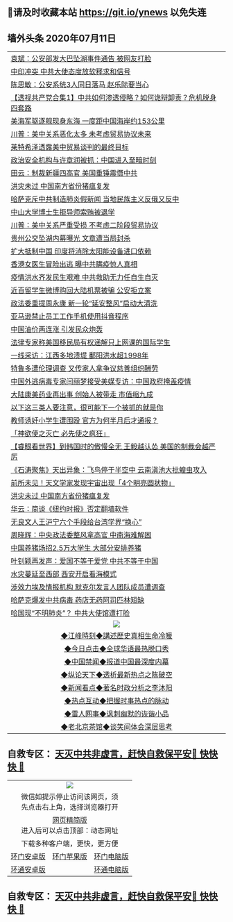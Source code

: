 ## 📩请及时收藏本站 https://git.io/ynews 以免失连</a>

## 墙外头条 2020年07月11日</a>

 <table>
<tr><td colspan="2" align="left"><a href="https://qeb.xfthy.casa/?name=c1196865&key=xcyufvbtjvhwwrpc&from=gy2">袁斌：公安部发大巴坠湖事件通告 被网友打脸</a></td></tr>
<tr><td colspan="2" align="left"><a href="https://qeb.xfthy.casa/?name=c1196863&key=xcyufvbtjvhwwrpc&from=gy2">中印冲突 中共大使态度放软释求和信号</a></td></tr>
<tr><td colspan="2" align="left"><a href="https://qeb.xfthy.casa/?name=c1196866&key=xcyufvbtjvhwwrpc&from=gy2">陈思敏：公安系统3人同日落马 赵乐际要当心</a></td></tr>
<tr><td colspan="2" align="left"><a href="https://qeb.xfthy.casa/?name=c1196864&key=xcyufvbtjvhwwrpc&from=gy2">【透视共产党合集1】中共如何渗透侵略？如何诡辩卸责？危机脱身四套路</a></td></tr>
<tr><td colspan="2" align="left"><a href="https://qeb.xfthy.casa/?name=c1196879&key=xcyufvbtjvhwwrpc&from=gy2">美海军驱逐舰现身东海 一度距中国海岸约153公里</a></td></tr>
<tr><td colspan="2" align="left"><a href="https://qeb.xfthy.casa/?name=c1196875&key=xcyufvbtjvhwwrpc&from=gy2">川普：美中关系恶化太多 未考虑贸易协议未来</a></td></tr>
<tr><td colspan="2" align="left"><a href="https://qeb.xfthy.casa/?name=c1196891&key=xcyufvbtjvhwwrpc&from=gy2">莱特希泽透露美中贸易谈判的最终目标</a></td></tr>
<tr><td colspan="2" align="left"><a href="https://qeb.xfthy.casa/?name=c1196881&key=xcyufvbtjvhwwrpc&from=gy2">政治安全机构与许章润被抓：中国进入至暗时刻</a></td></tr>
<tr><td colspan="2" align="left"><a href="https://qeb.xfthy.casa/?name=c1196867&key=xcyufvbtjvhwwrpc&from=gy2">田云：制裁新疆四高官 美国重锤震慑中共</a></td></tr>
<tr><td colspan="2" align="left"><a href="https://qeb.xfthy.casa/?name=c1196883&key=xcyufvbtjvhwwrpc&from=gy2">洪灾未过 中国南方省份猪瘟复发</a></td></tr>
<tr><td colspan="2" align="left"><a href="https://qeb.xfthy.casa/?name=c1196873&key=xcyufvbtjvhwwrpc&from=gy2">哈萨克斥中共制造肺炎假新闻 当地民族主义反俄又反中</a></td></tr>
<tr><td colspan="2" align="left"><a href="https://qeb.xfthy.casa/?name=c1196882&key=xcyufvbtjvhwwrpc&from=gy2">中山大学博士生拒导师索贿被退学</a></td></tr>
<tr><td colspan="2" align="left"><a href="https://qeb.xfthy.casa/?name=c1196889&key=xcyufvbtjvhwwrpc&from=gy2">川普：美中关系严重受损 不考虑二阶段贸易协议</a></td></tr>
<tr><td colspan="2" align="left"><a href="https://qeb.xfthy.casa/?name=c1196896&key=xcyufvbtjvhwwrpc&from=gy2">贵州公交坠湖内幕曝光 文章遭当局封杀</a></td></tr>
<tr><td colspan="2" align="left"><a href="https://qeb.xfthy.casa/?name=c1196893&key=xcyufvbtjvhwwrpc&from=gy2">扩大抵制中国 印度将消除太阳能设备进口依赖</a></td></tr>
<tr><td colspan="2" align="left"><a href="https://qeb.xfthy.casa/?name=c1196904&key=xcyufvbtjvhwwrpc&from=gy2">香港女医生冒险出逃 曝中共瞒疫惊人真相</a></td></tr>
<tr><td colspan="2" align="left"><a href="https://qeb.xfthy.casa/?name=c1196871&key=xcyufvbtjvhwwrpc&from=gy2">疫情洪水齐发民生艰难 中共救助无力任自生自灭</a></td></tr>
<tr><td colspan="2" align="left"><a href="https://qeb.xfthy.casa/?name=c1196888&key=xcyufvbtjvhwwrpc&from=gy2">近百留学生微博购回大陆机票被骗 公安拒立案</a></td></tr>
<tr><td colspan="2" align="left"><a href="https://qeb.xfthy.casa/?name=c1196869&key=xcyufvbtjvhwwrpc&from=gy2">政法委重提周永康 新一轮“延安整风”启动大清洗</a></td></tr>
<tr><td colspan="2" align="left"><a href="https://qeb.xfthy.casa/?name=c1196897&key=xcyufvbtjvhwwrpc&from=gy2">亚马逊禁止员工工作手机使用抖音程序</a></td></tr>
<tr><td colspan="2" align="left"><a href="https://qeb.xfthy.casa/?name=c1196890&key=xcyufvbtjvhwwrpc&from=gy2">中国油价两连涨 引发民众炮轰</a></td></tr>
<tr><td colspan="2" align="left"><a href="https://qeb.xfthy.casa/?name=c1196870&key=xcyufvbtjvhwwrpc&from=gy2">法律专家称美国移民局有权递解只上网课的国际学生</a></td></tr>
<tr><td colspan="2" align="left"><a href="https://qeb.xfthy.casa/?name=c1196880&key=xcyufvbtjvhwwrpc&from=gy2">一线采访：江西多地溃堤 鄱阳洪水超1998年</a></td></tr>
<tr><td colspan="2" align="left"><a href="https://qeb.xfthy.casa/?name=c1196892&key=xcyufvbtjvhwwrpc&from=gy2">特鲁多遭伦理调查 又传家人拿争议慈善组织酬劳</a></td></tr>
<tr><td colspan="2" align="left"><a href="https://qeb.xfthy.casa/?name=c1196964&key=xcyufvbtjvhwwrpc&from=gy2">中国外逃病毒专家闫丽梦接受美媒专访：中国政府掩盖疫情</a></td></tr>
<tr><td colspan="2" align="left"><a href="https://qeb.xfthy.casa/?name=c1196861&key=xcyufvbtjvhwwrpc&from=gy2">大陆康美药业再出事 创始人被带走 市值缩九成</a></td></tr>
<tr><td colspan="2" align="left"><a href="https://qeb.xfthy.casa/?name=c1196914&key=xcyufvbtjvhwwrpc&from=gy2">以下这三类人要注意，很可能下一个被抓的就是你</a></td></tr>
<tr><td colspan="2" align="left"><a href="https://qeb.xfthy.casa/?name=c1196905&key=xcyufvbtjvhwwrpc&from=gy2">教师诱奸小学生遭围殴 官方为何半月后才通报？</a></td></tr>
<tr><td colspan="2" align="left"><a href="https://qeb.xfthy.casa/?name=c1196932&key=xcyufvbtjvhwwrpc&from=gy2">「神欲使之灭亡 必先使之疯狂」</a></td></tr>
<tr><td colspan="2" align="left"><a href="https://qeb.xfthy.casa/?name=c1196913&key=xcyufvbtjvhwwrpc&from=gy2">【睿眼看世界】到韩国时的傲慢全无 王毅越认怂 美国的制裁会越严厉</a></td></tr>
<tr><td colspan="2" align="left"><a href="https://qeb.xfthy.casa/?name=c1196946&key=xcyufvbtjvhwwrpc&from=gy2">《石涛聚焦》天出异象：飞鸟停于半空中 云南滇池大批蝗虫攻入</a></td></tr>
<tr><td colspan="2" align="left"><a href="https://qeb.xfthy.casa/?name=c1196962&key=xcyufvbtjvhwwrpc&from=gy2">前所未见！天文学家发现宇宙出现「4个明亮圆状物」</a></td></tr>
<tr><td colspan="2" align="left"><a href="https://qeb.xfthy.casa/?name=c1196862&key=xcyufvbtjvhwwrpc&from=gy2">洪灾未过 中国南方省份猪瘟复发</a></td></tr>
<tr><td colspan="2" align="left"><a href="https://qeb.xfthy.casa/?name=c1196898&key=xcyufvbtjvhwwrpc&from=gy2">华云：简谈《纽约时报》否定翻墙软件</a></td></tr>
<tr><td colspan="2" align="left"><a href="https://qeb.xfthy.casa/?name=c1196963&key=xcyufvbtjvhwwrpc&from=gy2">无良文人王沪宁六个手段给台湾学界“换心”</a></td></tr>
<tr><td colspan="2" align="left"><a href="https://qeb.xfthy.casa/?name=c1196943&key=xcyufvbtjvhwwrpc&from=gy2">周晓辉：中央政法委整风拿高官 中南海难解困</a></td></tr>
<tr><td colspan="2" align="left"><a href="https://qeb.xfthy.casa/?name=c1196899&key=xcyufvbtjvhwwrpc&from=gy2">中国养猪场招2.5万大学生 大部分安排养猪</a></td></tr>
<tr><td colspan="2" align="left"><a href="https://qeb.xfthy.casa/?name=c1196901&key=xcyufvbtjvhwwrpc&from=gy2">叶钊颖再发声：爱国不等于爱党 中共不等于中国</a></td></tr>
<tr><td colspan="2" align="left"><a href="https://qeb.xfthy.casa/?name=c1196900&key=xcyufvbtjvhwwrpc&from=gy2">水灾蔓延至西部 西安开启看海模式</a></td></tr>
<tr><td colspan="2" align="left"><a href="https://qeb.xfthy.casa/?name=c1196902&key=xcyufvbtjvhwwrpc&from=gy2">涉效力埃及情报机构 默克尔发言人团队成员遭调查</a></td></tr>
<tr><td colspan="2" align="left"><a href="https://qeb.xfthy.casa/?name=c1196931&key=xcyufvbtjvhwwrpc&from=gy2">哈萨克爆发中共病毒 药店无药阿司匹林短缺</a></td></tr>
<tr><td colspan="2" align="left"><a href="https://qeb.xfthy.casa/?name=c1196910&key=xcyufvbtjvhwwrpc&from=gy2">哈国现“不明肺炎”？ 中共大使馆遭打脸</a></td></tr>
</tr>
 <tr>
   <td colspan="2" align=center><img src="https://cdn.jsdelivr.net/gh/gyoupiodf/im1/jf-1.jpg"></td>
  </tr>
   <tr>
   <td colspan="2" align=center> 
<a href="https://xdihm.casa/oo.aspx?name=c922850&key=sdxhftoyfkhpuaxy&from=gy2&tag=9877">◆江峰時刻◆講述歷史真相生命冷暖</a><br/>
    </td>
  </tr>
   <tr>
   <td colspan="2" align=center> 
<a href="https://xdihm.casa/oo.aspx?name=c816850&key=sdxhftoyfkhpuaxy&from=gy2&tag=9877">◆今日点击◆全球华语最热脱口秀</a><br/>
    </td>
  </tr>
  <tr>
  <td colspan="2" align=center>
<a href="https://xdihm.casa/oo.aspx?name=c816860&key=sdxhftoyfkhpuaxy&from=gy2&tag=99733110">◆中国禁闻◆报道中国最深度内幕</a><br/>
   </tr>
  <tr>
     <td colspan="2" align=center>
<a href="https://xdihm.casa/oo.aspx?name=c816855&key=sdxhftoyfkhpuaxy&from=gy2&tag=997110">◆纵论天下◆透析最新热点之陈破空</a><br/>
   </tr>
   <tr>
      <td colspan="2" align=center>
<a href="https://xdihm.casa/oo.aspx?name=c838308&key=sdxhftoyfkhpuaxy&from=gy2&tag=9973110">◆新闻看点◆著名时政分析之李沐阳</a><br/>
   </tr>
   <tr>
     <td colspan="2" align=center>
<a href="https://xdihm.casa/oo.aspx?name=c816852&key=sdxhftoyfkhpuaxy&from=gy2&tag=9733110">◆热点互动◆把握时事热点的脉动</a><br/>
   </tr>
   <tr>
      <td colspan="2" align=center>
<a href="https://xdihm.casa/oo.aspx?name=c816694&key=sdxhftoyfkhpuaxy&from=gy2&tag=93310">◆雷人网事◆讽刺幽默的诙谐小品</a><br/>
   </tr>
   <tr>
    <td colspan="2" align=center>
<a href="https://xdihm.casa/oo.aspx?name=c816650&key=sdxhftoyfkhpuaxy&from=gy2&tag=9973110">◆老北京茶馆◆谈笑间体会深层思考</a><br/>
   </tr>
</table>

 ## 自救专区： [天灭中共非虚言，赶快自救保平安🍎 快快快 📩](https://github.com/pwgy/td/blob/master/README.md)
 
<table>
  <tr>
    <td colspan="3" align="center"><img src="https://cdn.jsdelivr.net/gh/opipe/up/oGate65.jpg"/></td>
  </tr>
  <tr>
    <td colspan="3" align="center">微信如提示停止访问该网页，须<br/>先点击右上角，选择浏览器打开</td>
  <tr>
  <tr>
    <td colspan="3" align="center"><a href="https://gitcdn.xyz/cdn/otiny/up/master/show005.htm">网页精简版</a><br/>进入后可以点击顶部：动态网址</td>
  </tr>
  <tr>
    <td colspan="3" align="center">下载多种客户端，更快，更方便</td>
  <tr>
  <tr>
    <td align="center"><a href="https://cdn.jsdelivr.net/gh/opipe/up/oGatea.apk">环门安卓版</a></td>
    <td align="center"><a href="https://x.co/odisk">环门苹果版</a></td>
    <td align="center"><a href="https://cdn.jsdelivr.net/gh/opipe/up/oGate.zip">环门电脑版</a></td>
  </tr>
  <tr>
    <td align="center"><a href="https://cdn.jsdelivr.net/gh/opipe/up/oPipe.apk">环通安卓版</a></td>
    <td align="center"></td>
    <td align="center"><a href="https://raw.githubusercontent.com/opipe/up/master/oPipe.zip">环通电脑版</a></td>
  </tr>
  
</table>


 ## 自救专区： [天灭中共非虚言，赶快自救保平安🍎 快快快 📩](https://github.com/pwgy/td/blob/master/README.md)
